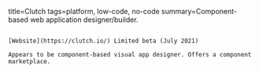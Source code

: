 title=Clutch
tags=platform, low-code, no-code
summary=Component-based web application designer/builder.
~~~~~~

[Website](https://clutch.io/) Limited beta (July 2021)

Appears to be component-based visual app designer. Offers a component marketplace.

